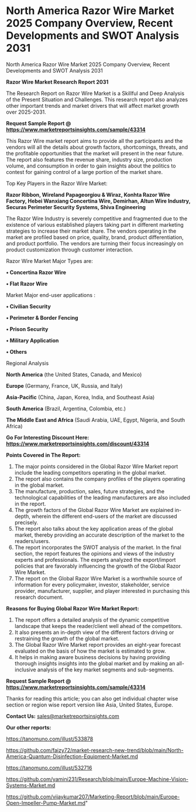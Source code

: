 # North America Razor Wire Market 2025 Company Overview, Recent Developments and SWOT Analysis 2031
North America Razor Wire Market 2025 Company Overview, Recent Developments and SWOT Analysis 2031

<strong>Razor Wire Market Research Report 2031</strong>

The Research Report on Razor Wire Market is a Skillful and Deep Analysis of the Present Situation and Challenges. This research report also analyzes other important trends and market drivers that will affect market growth over 2025-2031.

<strong>Request Sample Report @ <a href=https://www.marketreportsinsights.com/sample/43314>https://www.marketreportsinsights.com/sample/43314</a></strong>

This Razor Wire market report aims to provide all the participants and the vendors will all the details about growth factors, shortcomings, threats, and the profitable opportunities that the market will present in the near future. The report also features the revenue share, industry size, production volume, and consumption in order to gain insights about the politics to contest for gaining control of a large portion of the market share.

Top Key Players in the Razor Wire Market:

<strong>Razor Ribbon, Wireland Papageorgiou & Wiraz, Konhta Razor Wire Factory, Hebei Wanxiang Concertina Wire, Demirhan, Altun Wire Industry, Securas Perimeter Security Systems, Shiva Engineering</strong>

The Razor Wire Industry is severely competitive and fragmented due to the existence of various established players taking part in different marketing strategies to increase their market share. The vendors operating in the market are profiled based on price, quality, brand, product differentiation, and product portfolio. The vendors are turning their focus increasingly on product customization through customer interaction.

Razor Wire Market Major Types are:

<strong>•  Concertina Razor Wire

•  Flat Razor Wire</strong>

Market Major end-user applications :

<strong>•  Civilian Security

•  Perimeter & Border Fencing

•  Prison Security

•  Military Application

•  Others</strong>

Regional Analysis

</u><strong><b>North America</b></strong> (the United States, Canada, and Mexico)

<strong><b>Europe </b></strong>(Germany, France, UK, Russia, and Italy)

<strong><b>Asia-Pacific</b></strong> (China, Japan, Korea, India, and Southeast Asia)

<strong><b>South America</b></strong> (Brazil, Argentina, Colombia, etc.)

<strong><b>The Middle East and Africa</b></strong> (Saudi Arabia, UAE, Egypt, Nigeria, and South Africa)

<strong>Go For Interesting Discount Here: <a href=https://www.marketreportsinsights.com/discount/43314>https://www.marketreportsinsights.com/discount/43314</a></strong>

<strong>Points Covered in The Report:</strong>
<ol>
  <li>The major points considered in the Global Razor Wire Market report include the leading competitors operating in the global market.</li>
  <li>The report also contains the company profiles of the players operating in the global market.</li>
  <li>The manufacture, production, sales, future strategies, and the technological capabilities of the leading manufacturers are also included in the report.</li>
  <li>The growth factors of the Global Razor Wire Market are explained in-depth, wherein the different end-users of the market are discussed precisely.</li>
  <li>The report also talks about the key application areas of the global market, thereby providing an accurate description of the market to the readers/users.</li>
  <li>The report incorporates the SWOT analysis of the market. In the final section, the report features the opinions and views of the industry experts and professionals. The experts analyzed the export/import policies that are favorably influencing the growth of the Global Razor Wire Market.</li>
  <li>The report on the Global Razor Wire Market is a worthwhile source of information for every policymaker, investor, stakeholder, service provider, manufacturer, supplier, and player interested in purchasing this research document.</li>
</ol>
<strong>Reasons for Buying Global Razor Wire Market Report:</strong>

<ol>
  <li>The report offers a detailed analysis of the dynamic competitive landscape that keeps the reader/client well ahead of the competitors.</li>
  <li>It also presents an in-depth view of the different factors driving or restraining the growth of the global market.</li>
  <li>The Global Razor Wire Market report provides an eight-year forecast evaluated on the basis of how the market is estimated to grow.</li>
  <li>It helps in making aware business decisions by having providing thorough insights insights into the global market and by making an all-inclusive analysis of the key market segments and sub-segments.</li>
</ol>
<strong>Request Sample Report @ <a href=https://www.marketreportsinsights.com/sample/43314>https://www.marketreportsinsights.com/sample/43314</a></strong>


Thanks for reading this article; you can also get individual chapter wise section or region wise report version like Asia, United States, Europe.

<strong>Contact Us:</strong>
sales@marketreportsinsights.com

<strong>Our other reports:</strong>

<a href=https://tanomuno.com/illust/533878>https://tanomuno.com/illust/533878</a>

<a href=https://github.com/faizy72/market-research-new-trend/blob/main/North-America-Quantum-Disinfection-Equipment-Market.md>https://github.com/faizy72/market-research-new-trend/blob/main/North-America-Quantum-Disinfection-Equipment-Market.md</a>

<a href=https://tanomuno.com/illust/532716>https://tanomuno.com/illust/532716</a>

<a href=https://github.com/yamini231/Research/blob/main/Europe-Machine-Vision-Systems-Market.md>https://github.com/yamini231/Research/blob/main/Europe-Machine-Vision-Systems-Market.md</a>

<a href=https://github.com/vijaykumar207/Marketing-Report/blob/main/Europe-Open-Impeller-Pump-Market.md>https://github.com/vijaykumar207/Marketing-Report/blob/main/Europe-Open-Impeller-Pump-Market.md</a>"
